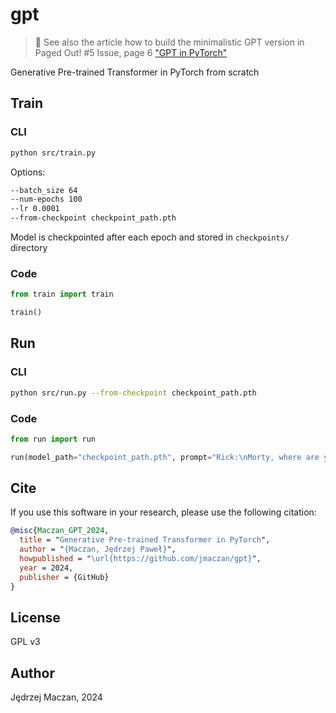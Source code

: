 # gpt

> 💜 See also the article how to build the minimalistic GPT version in Paged Out! #5 Issue, page 6 ["GPT in PyTorch"](https://pagedout.institute/download/PagedOut_005.pdf#page=6)

Generative Pre-trained Transformer in PyTorch from scratch

## Train

### CLI
```sh
python src/train.py
```

Options:
```sh
--batch_size 64
--num-epochs 100
--lr 0.0001
--from-checkpoint checkpoint_path.pth
```

Model is checkpointed after each epoch and stored in `checkpoints/` directory


### Code
```py
from train import train

train()
```

## Run

### CLI

```sh
python src/run.py --from-checkpoint checkpoint_path.pth
```

### Code
```py
from run import run

run(model_path="checkpoint_path.pth", prompt="Rick:\nMorty, where are you?)
```

## Cite
If you use this software in your research, please use the following citation:

```bibtex
@misc{Maczan_GPT_2024,
  title = "Generative Pre-trained Transformer in PyTorch",
  author = "{Maczan, Jędrzej Paweł}",
  howpublished = "\url{https://github.com/jmaczan/gpt}",
  year = 2024,
  publisher = {GitHub}
}
```

## License

GPL v3

## Author

Jędrzej Maczan, 2024
